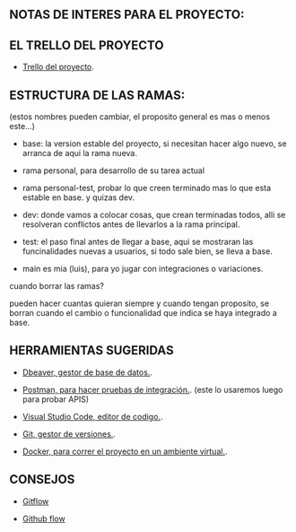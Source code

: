 
## NOTAS DE INTERES PARA EL PROYECTO: 

## EL TRELLO DEL PROYECTO 

- [Trello del proyecto](https://trello.com/b/gaV9pAYI/seridseducation).



## ESTRUCTURA DE LAS RAMAS:
(estos nombres pueden cambiar, el proposito general es mas o menos este...)

- base: la version estable del proyecto, si necesitan hacer algo nuevo, se arranca de aqui la rama nueva.
- rama personal, para desarrollo de su tarea actual
- rama personal-test, probar lo que creen terminado mas lo que esta estable en base. y quizas dev.
- dev: donde vamos a colocar cosas, que crean terminadas todos, alli se resolveran conflictos antes de llevarlos a la rama principal.
- test: el paso final antes de llegar a base, aqui se mostraran las funcinalidades nuevas a usuarios, si todo sale bien, se lleva a base.

- main es mia (luis), para yo jugar con integraciones o variaciones.

cuando borrar las ramas? 

pueden hacer cuantas quieran siempre y cuando tengan proposito, se borran cuando el cambio o funcionalidad que indica se haya integrado a base.

## HERRAMIENTAS SUGERIDAS

- [Dbeaver, gestor de base de datos.](https://dbeaver.io/download/). 

- [Postman, para hacer pruebas de integración.](https://www.postman.com/downloads/).
  (este lo usaremos luego para probar APIS)

- [Visual Studio Code, editor de codigo.](https://code.visualstudio.com/download).

- [Git, gestor de versiones.](https://git-scm.com/downloads).

- [Docker, para correr el proyecto en un ambiente virtual.](https://www.docker.com/products/docker-desktop).

## CONSEJOS

- [Gitflow](https://www.atlassian.com/es/git/tutorials/comparing-workflows/gitflow-workflow)

- [Github flow](https://guides.github.com/introduction/flow/)
